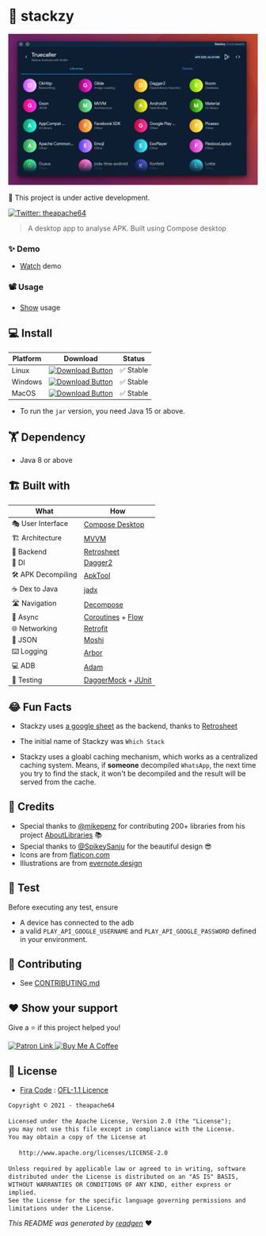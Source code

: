 # 🚀 stackzy

![](extras/libs.png)

👷 This project is under active development.

[comment]: <> (![latestVersion]&#40;https://img.shields.io/github/v/release/theapache64/stackzy&#41;)
<a href="https://twitter.com/theapache64" target="_blank">
<img alt="Twitter: theapache64" src="https://img.shields.io/twitter/follow/theapache64.svg?style=social" />
</a>

> A desktop app to analyse APK. Built using Compose desktop

### ✨ Demo

- [Watch](https://www.youtube.com/watch?v=XtM-sRLxLLc&ab_channel=theapache64) demo


### 📽️ Usage

- [Show](docs/USAGE.md) usage

## 💻 Install

| Platform | Download | Status |
|----------|----------|--------|
| Linux    |[![Download Button](https://img.shields.io/static/v1?label=Linux&message=Stackzy.deb&color=30A3E6)](https://github.com/theapache64/stackzy/releases/latest)| ✅ Stable | 
| Windows    |[![Download Button](https://img.shields.io/static/v1?label=Windows&message=Stackzy.msi&color=30A3E6)](https://github.com/theapache64/stackzy/releases/latest)| ✅ Stable | 
| MacOS    |[![Download Button](https://img.shields.io/static/v1?label=MacOS&message=Stackzy.jar&color=30A3E6)](https://github.com/theapache64/stackzy/releases/latest) | ✅ Stable | 

- To run the `jar` version, you need Java 15 or above.

## 🏋 Dependency

- Java 8 or above

## 🏗️️ Built with

| What            | How                        |
|----------------	|------------------------------	|
| 🎭 User Interface    | [Compose Desktop](https://github.com/jetbrains/compose-jb)                |
| 🏗 Architecture    | [MVVM](https://en.wikipedia.org/wiki/Model%E2%80%93view%E2%80%93viewmodel)                            |
| 🧠 Backend    | [Retrosheet](https://github.com/theapache64/retrosheet)                            |
| 💉 DI                | [Dagger2](https://github.com/google/dagger)                        |
| 🛠️ APK Decompiling                | [ApkTool](https://github.com/iBotPeaches/Apktool)                        |
| ☕ Dex to Java                | [jadx](https://github.com/skylot/jadx)                        |
| 🛣️ Navigation        | [Decompose](https://github.com/arkivanov/Decompose)                        |
| 🌊 Async            | [Coroutines](https://kotlinlang.org/docs/coroutines-overview.html) + [Flow](https://kotlin.github.io/kotlinx.coroutines/kotlinx-coroutines-core/kotlinx.coroutines.flow/-flow/)                |
| 🌐 Networking        | [Retrofit](https://github.com/square/retrofit)                        |
| 📄 JSON            | [Moshi](https://github.com/square/moshi)                            |
| ⌨️ Logging            | [Arbor](https://github.com/ToxicBakery/Arbor)                            |
| 💻 ADB            | [Adam](https://malinskiy.github.io/adam/)                            |
| 🧪 Testing            | [DaggerMock](https://github.com/fabioCollini/DaggerMock) + [JUnit](https://github.com/junit-team/junit5)    |

## 😂 Fun Facts

- Stackzy uses [a google sheet](https://docs.google.com/spreadsheets/d/1KBxVO5tXySbezBr-9rb2Y3qWo5PCMrvkD1aWQxZRepI/edit#gid=284770392) as the backend, thanks to [Retrosheet](https://github.com/theapache64/retrosheet)

- The initial name of Stackzy was `Which Stack`
- Stackzy uses a gloabl caching mechanism, which works as a centralized caching system. Means, if **someone** decompiled `WhatsApp`, the next time you try to find the stack, it won't be decompiled and the result will be served from the cache.

## 🙇 Credits

- Special thanks to [@mikepenz](https://github.com/mikepenz) for contributing 200+ libraries from his
  project [AboutLibraries](https://github.com/mikepenz/AboutLibraries) 📚
- Special thanks to [@SpikeySanju](https://github.com/Spikeysanju) for the beautiful design 😎
- Icons are from [flaticon.com](https://www.flaticon.com/)
- Illustrations are from [evernote.design](https://evernote.design/categories/illustrations/)

## 🥼 Test

Before executing any test, ensure

- A device has connected to the adb
- a valid `PLAY_API_GOOGLE_USERNAME` and `PLAY_API_GOOGLE_PASSWORD` defined in your environment.

## 🤝 Contributing

- See [CONTRIBUTING.md](docs/CONTRIBUTING.md)

## ❤ Show your support

Give a ⭐️ if this project helped you!

<a href="https://www.patreon.com/theapache64">
  <img alt="Patron Link" src="https://c5.patreon.com/external/logo/become_a_patron_button@2x.png" width="160"/>
</a>

<a href="https://www.buymeacoffee.com/theapache64" target="_blank">
    <img src="https://cdn.buymeacoffee.com/buttons/v2/default-yellow.png" alt="Buy Me A Coffee" width="160">
</a>


## 📝 License

- [Fira Code](https://github.com/tonsky/FiraCode) : [OFL-1.1 Licence](https://github.com/tonsky/FiraCode/blob/master/LICENSE)

```
Copyright © 2021 - theapache64

Licensed under the Apache License, Version 2.0 (the "License");
you may not use this file except in compliance with the License.
You may obtain a copy of the License at

   http://www.apache.org/licenses/LICENSE-2.0

Unless required by applicable law or agreed to in writing, software
distributed under the License is distributed on an "AS IS" BASIS,
WITHOUT WARRANTIES OR CONDITIONS OF ANY KIND, either express or implied.
See the License for the specific language governing permissions and
limitations under the License.
```

_This README was generated by [readgen](https://github.com/theapache64/readgen)_ ❤
